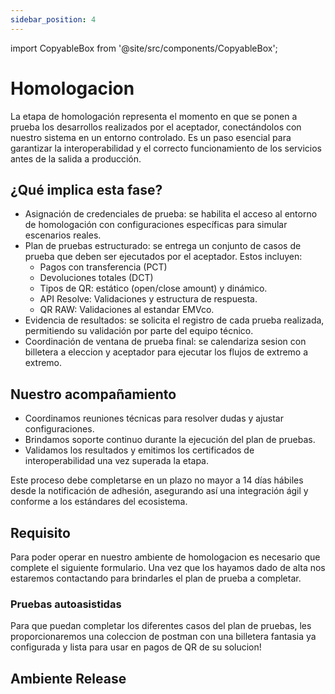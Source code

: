 ```yaml
---
sidebar_position: 4
---
```

import CopyableBox from '@site/src/components/CopyableBox';

# Homologacion

La etapa de homologación representa el momento en que se ponen a prueba los desarrollos realizados por el aceptador, conectándolos con nuestro sistema en un entorno controlado. Es un paso esencial para garantizar la interoperabilidad y el correcto funcionamiento de los servicios antes de la salida a producción.

## ¿Qué implica esta fase?
- Asignación de credenciales de prueba: se habilita el acceso al entorno de homologación con configuraciones específicas para simular escenarios reales.
- Plan de pruebas estructurado: se entrega un conjunto de casos de prueba que deben ser ejecutados por el aceptador. Estos incluyen:
    - Pagos con transferencia (PCT)
    - Devoluciones totales (DCT)
    - Tipos de QR: estático (open/close amount) y dinámico.
    - API Resolve: Validaciones y estructura de respuesta.
    - QR RAW: Validaciones al estandar EMVco.
- Evidencia de resultados: se solicita el registro de cada prueba realizada, permitiendo su validación por parte del equipo técnico.
- Coordinación de ventana de prueba final: se calendariza sesion con billetera a eleccion y aceptador para ejecutar los flujos de extremo a extremo.

## Nuestro acompañamiento
- Coordinamos reuniones técnicas para resolver dudas y ajustar configuraciones.
- Brindamos soporte continuo durante la ejecución del plan de pruebas.
- Validamos los resultados y emitimos los certificados de interoperabilidad una vez superada la etapa.

Este proceso debe completarse en un plazo no mayor a 14 días hábiles desde la notificación de adhesión, asegurando así una integración ágil y conforme a los estándares del ecosistema.

## Requisito
Para poder operar en nuestro ambiente de homologacion es necesario que complete el siguiente formulario. Una vez que los hayamos dado de alta nos estaremos contactando para brindarles el plan de prueba a completar.

### Pruebas autoasistidas
Para que puedan completar los diferentes casos del plan de pruebas, les proporcionaremos una coleccion de postman con una billetera fantasia ya configurada y lista para usar en pagos de QR de su solucion!

## Ambiente Release

<CopyableBox
  label="Endpoint"
  url="https://acquirer.release.newpay.com.ar"
/>
